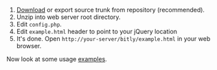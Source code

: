   1. [Download](http://code.google.com/p/bitly/downloads/detail?name=bitly-0.5b.zip) or export source trunk from repository (recommended).
  1. Unzip into web server root directory.
  1. Edit `config.php`.
  1. Edit `example.html` header to point to your jQuery location
  1. It's done. Open `http://your-server/bitly/example.html` in your web browser.

Now look at some usage [examples](http://code.google.com/p/bitly/wiki/Usage).